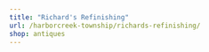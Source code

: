 ```yaml
---
title: "Richard's Refinishing"
url: /harborcreek-township/richards-refinishing/
shop: antiques
---
```

